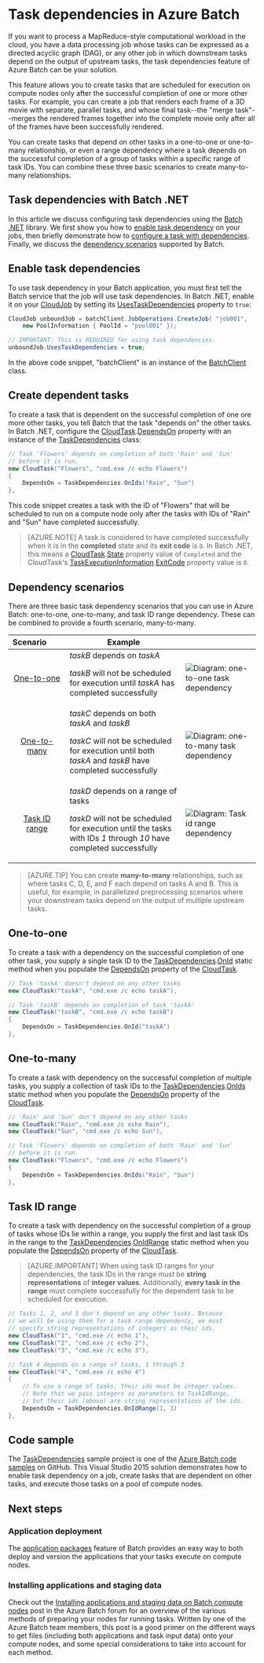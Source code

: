 <properties
	pageTitle="Task dependencies in Azure Batch | Microsoft Azure"
	description="Create tasks that depend on the successful completion of other tasks for processing MapReduce style and similar big data workloads in Azure Batch."
	services="batch"
	documentationCenter=".net"
	authors="mmacy"
	manager="timlt"
	editor="" />

<tags
	ms.service="batch"
	ms.devlang="multiple"
	ms.topic="article"
	ms.tgt_pltfrm="vm-windows"
	ms.workload="big-compute"
	ms.date="06/29/2016"
	ms.author="marsma" />

# Task dependencies in Azure Batch

If you want to process a MapReduce-style computational workload in the cloud, you have a data processing job whose tasks can be expressed as a directed acyclic graph (DAG), or any other job in which downstream tasks depend on the output of upstream tasks, the task dependencies feature of Azure Batch can be your solution.

This feature allows you to create tasks that are scheduled for execution on compute nodes only after the successful completion of one or more other tasks. For example, you can create a job that renders each frame of a 3D movie with separate, parallel tasks, and whose final task--the "merge task"--merges the rendered frames together into the complete movie only after all of the frames have been successfully rendered.

You can create tasks that depend on other tasks in a one-to-one or one-to-many relationship, or even a range dependency where a task depends on the successful completion of a group of tasks within a specific range of task IDs. You can combine these three basic scenarios to create many-to-many relationships.

## Task dependencies with Batch .NET

In this article we discuss configuring task dependencies using the [Batch .NET][net_msdn] library. We first show you how to [enable task dependency](#enable-task-dependency) on your jobs, then briefly demonstrate how to [configure a task with dependencies](#create-dependent-tasks). Finally, we discuss the [dependency scenarios](#dependency-scenarios) supported by Batch.

## Enable task dependencies

To use task dependency in your Batch application, you must first tell the Batch service that the job will use task dependencies. In Batch .NET, enable it on your [CloudJob][net_cloudjob] by setting its [UsesTaskDependencies][net_usestaskdependencies] property to `true`:

```csharp
CloudJob unboundJob = batchClient.JobOperations.CreateJob( "job001",
    new PoolInformation { PoolId = "pool001" });

// IMPORTANT: This is REQUIRED for using task dependencies.
unboundJob.UsesTaskDependencies = true;
```

In the above code snippet, "batchClient" is an instance of the [BatchClient][net_batchclient] class.

## Create dependent tasks

To create a task that is dependent on the successful completion of one ore more other tasks, you tell Batch that the task "depends on" the other tasks. In Batch .NET, configure the [CloudTask][net_cloudtask].[DependsOn][net_dependson] property with an instance of the [TaskDependencies][net_taskdependencies] class:

```csharp
// Task 'Flowers' depends on completion of both 'Rain' and 'Sun'
// before it is run.
new CloudTask("Flowers", "cmd.exe /c echo Flowers")
{
    DependsOn = TaskDependencies.OnIds("Rain", "Sun")
},
```

This code snippet creates a task with the ID of "Flowers" that will be scheduled to run on a compute node only after the tasks with IDs of "Rain" and "Sun" have completed successfully.

 > [AZURE.NOTE] A task is considered to have completed successfully when it is in the **completed** state and its **exit code** is `0`. In Batch .NET, this means a [CloudTask][net_cloudtask].[State][net_taskstate] property value of `Completed` and the CloudTask's [TaskExecutionInformation][net_taskexecutioninformation].[ExitCode][net_exitcode] property value is `0`.

## Dependency scenarios

There are three basic task dependency scenarios that you can use in Azure Batch: one-to-one, one-to-many, and task ID range dependency. These can be combined to provide a fourth scenario, many-to-many.

 Scenario&nbsp;&nbsp;&nbsp;&nbsp;&nbsp;&nbsp;&nbsp; | Example | |
 :-------------------: | ------------------- | -------------------
 [One-to-one](#one-to-one) | *taskB* depends on *taskA* <p/> *taskB* will not be scheduled for execution until *taskA* has completed successfully | ![Diagram: one-to-one task dependency][1]
 [One-to-many](#one-to-many) | *taskC* depends on both *taskA* and *taskB* <p/> *taskC* will not be scheduled for execution until both *taskA* and *taskB* have completed successfully | ![Diagram: one-to-many task dependency][2]
 [Task ID range](#task-id-range) | *taskD* depends on a range of tasks <p/> *taskD* will not be scheduled for execution until the tasks with IDs *1* through *10* have completed successfully | ![Diagram: Task id range dependency][3]

>[AZURE.TIP] You can create **many-to-many** relationships, such as where tasks C, D, E, and F each depend on tasks A and B. This is useful, for example, in parallelized preprocessing scenarios where your downstream tasks depend on the output of multiple upstream tasks.

## One-to-one

To create a task with a dependency on the successful completion of one other task, you supply a single task ID to the [TaskDependencies][net_taskdependencies].[OnId][net_onid] static method when you populate the [DependsOn][net_dependson] property of the [CloudTask][net_cloudtask].

```csharp
// Task 'taskA' doesn't depend on any other tasks
new CloudTask("taskA", "cmd.exe /c echo taskA"),

// Task 'taskB' depends on completion of task 'taskA'
new CloudTask("taskB", "cmd.exe /c echo taskB")
{
    DependsOn = TaskDependencies.OnId("taskA")
},
```

## One-to-many

To create a task with dependency on the successful completion of multiple tasks, you supply a collection of task IDs to the [TaskDependencies][net_taskdependencies].[OnIds][net_onids] static method when you populate the [DependsOn][net_dependson] property of the [CloudTask][net_cloudtask].

```csharp
// 'Rain' and 'Sun' don't depend on any other tasks
new CloudTask("Rain", "cmd.exe /c echo Rain"),
new CloudTask("Sun", "cmd.exe /c echo Sun"),

// Task 'Flowers' depends on completion of both 'Rain' and 'Sun'
// before it is run.
new CloudTask("Flowers", "cmd.exe /c echo Flowers")
{
    DependsOn = TaskDependencies.OnIds("Rain", "Sun")
},
```

## Task ID range

To create a task with dependency on the successful completion of a group of tasks whose IDs lie within a range, you supply the first and last task IDs in the range to the [TaskDependencies][net_taskdependencies].[OnIdRange][net_onidrange] static method when you populate the [DependsOn][net_dependson] property of the [CloudTask][net_cloudtask].

>[AZURE.IMPORTANT] When using task ID ranges for your dependencies, the task IDs in the range *must* be **string representations** of **integer values**. Additionally, **every task in the range** must complete successfully for the dependent task to be scheduled for execution.

```csharp
// Tasks 1, 2, and 3 don't depend on any other tasks. Because
// we will be using them for a task range dependency, we must
// specify string representations of integers as their ids.
new CloudTask("1", "cmd.exe /c echo 1"),
new CloudTask("2", "cmd.exe /c echo 2"),
new CloudTask("3", "cmd.exe /c echo 3"),

// Task 4 depends on a range of tasks, 1 through 3
new CloudTask("4", "cmd.exe /c echo 4")
{
    // To use a range of tasks, their ids must be integer values.
    // Note that we pass integers as parameters to TaskIdRange,
    // but their ids (above) are string representations of the ids.
    DependsOn = TaskDependencies.OnIdRange(1, 3)
},
```

## Code sample

The [TaskDependencies][github_taskdependencies] sample project is one of the [Azure Batch code samples][github_samples] on GitHub. This Visual Studio 2015 solution demonstrates how to enable task dependency on a job, create tasks that are dependent on other tasks, and execute those tasks on a pool of compute nodes.

## Next steps

### Application deployment

The [application packages](batch-application-packages.md) feature of Batch provides an easy way to both deploy and version the applications that your tasks execute on compute nodes.

### Installing applications and staging data

Check out the [Installing applications and staging data on Batch compute nodes][forum_post] post in the Azure Batch forum for an overview of the various methods of preparing your nodes for running tasks. Written by one of the Azure Batch team members, this post is a good primer on the different ways to get files (including both applications and task input data) onto your compute nodes, and some special considerations to take into account for each method.

[forum_post]: https://social.msdn.microsoft.com/Forums/en-US/87b19671-1bdf-427a-972c-2af7e5ba82d9/installing-applications-and-staging-data-on-batch-compute-nodes?forum=azurebatch
[github_taskdependencies]: https://github.com/Azure/azure-batch-samples/tree/master/CSharp/ArticleProjects/TaskDependencies
[github_samples]: https://github.com/Azure/azure-batch-samples
[net_batchclient]: https://msdn.microsoft.com/library/azure/microsoft.azure.batch.batchclient.aspx
[net_cloudjob]: https://msdn.microsoft.com/library/azure/microsoft.azure.batch.cloudjob.aspx
[net_cloudtask]: https://msdn.microsoft.com/library/azure/microsoft.azure.batch.cloudtask.aspx
[net_dependson]: https://msdn.microsoft.com/library/azure/microsoft.azure.batch.cloudtask.dependson.aspx
[net_exitcode]: https://msdn.microsoft.com/library/azure/microsoft.azure.batch.taskexecutioninformation.exitcode.aspx
[net_msdn]: https://msdn.microsoft.com/library/azure/mt348682.aspx
[net_onid]: https://msdn.microsoft.com/library/microsoft.azure.batch.taskdependencies.onid.aspx
[net_onids]: https://msdn.microsoft.com/library/microsoft.azure.batch.taskdependencies.onids.aspx
[net_onidrange]: https://msdn.microsoft.com/library/microsoft.azure.batch.taskdependencies.onidrange.aspx
[net_taskexecutioninformation]: https://msdn.microsoft.com/library/azure/microsoft.azure.batch.taskexecutioninformation.aspx
[net_taskstate]: https://msdn.microsoft.com/library/azure/microsoft.azure.batch.common.taskstate.aspx
[net_usestaskdependencies]: https://msdn.microsoft.com/library/azure/microsoft.azure.batch.cloudjob.usestaskdependencies.aspx
[net_taskdependencies]: https://msdn.microsoft.com/library/azure/microsoft.azure.batch.taskdependencies.aspx

[1]: ./media/batch-task-dependency/01_one_to_one.png "Diagram: one-to-one dependency"
[2]: ./media/batch-task-dependency/02_one_to_many.png "Diagram: one-to-many dependency"
[3]: ./media/batch-task-dependency/03_task_id_range.png "Diagram: task id range dependency"